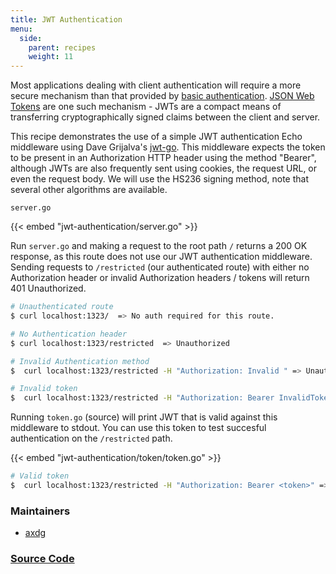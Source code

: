 ```yaml
---
title: JWT Authentication
menu:
  side:
    parent: recipes
    weight: 11
---
```


Most applications dealing with client authentication will require a more secure
mechanism than that provided by [basic authentication](https://github.com/labstack/echo/blob/master/middleware/auth.go). [JSON Web Tokens](http://jwt.io/)
are one such mechanism - JWTs are a compact means of transferring cryptographically
signed claims between the client and server.

This recipe demonstrates the use of a simple JWT authentication Echo middleware
using Dave Grijalva's [jwt-go](https://github.com/dgrijalva/jwt-go). This middleware
expects the token to be present in an Authorization HTTP header using the method
"Bearer", although JWTs are also frequently sent using cookies, the request URL,
or even the request body. We will use the HS236 signing method, note that several
other algorithms are available.

`server.go`

{{< embed "jwt-authentication/server.go" >}}

Run `server.go` and making a request to the root path `/` returns a 200 OK response,
as this route does not use our JWT authentication middleware. Sending requests to
`/restricted` (our authenticated route) with either no Authorization header or invalid
Authorization headers / tokens will return 401 Unauthorized.

```sh
# Unauthenticated route
$ curl localhost:1323/  => No auth required for this route.

# No Authentication header
$ curl localhost:1323/restricted  => Unauthorized

# Invalid Authentication method
$  curl localhost:1323/restricted -H "Authorization: Invalid " => Unauthorized

# Invalid token
$  curl localhost:1323/restricted -H "Authorization: Bearer InvalidToken" => Unauthorized
```

Running `token.go` (source) will print JWT that is valid against this middleware
to stdout. You can use this token to test succesful authentication on the `/restricted` path.

{{< embed "jwt-authentication/token/token.go" >}}

```sh
# Valid token
$  curl localhost:1323/restricted -H "Authorization: Bearer <token>" => Access granted with JWT.
```

### Maintainers

- [axdg](https://github.com/axdg)

### [Source Code](https://github.com/labstack/echo/blob/master/recipes/jwt-authentication)
